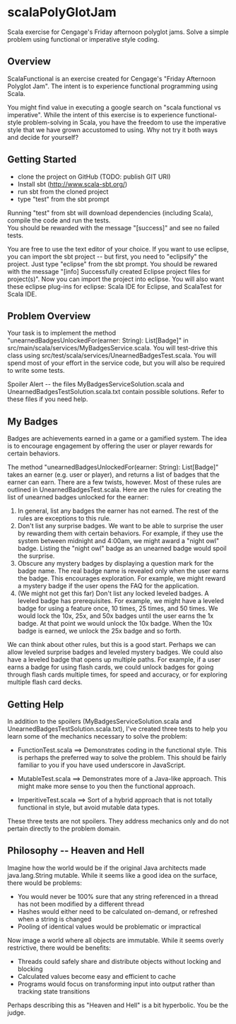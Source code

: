 scalaPolyGlotJam
================

Scala exercise for Cengage's Friday afternoon polyglot jams.  Solve a simple problem using functional or imperative style coding.

Overview
--------
ScalaFunctional is an exercise created for Cengage's "Friday Afternoon Polyglot Jam".  The intent is to
experience functional programming using Scala.  

You might find value in executing a google search on "scala functional vs imperative".  While the intent of
this exercise is to experience functional-style problem-solving in Scala, you have the freedom to use the 
imperative style that we have grown accustomed to using.  Why not try it both ways and decide for yourself?


Getting Started
---------------
- clone the project on GitHub (TODO:  publish GIT URI)
- Install sbt (http://www.scala-sbt.org/)
- run sbt from the cloned project
- type "test" from the sbt prompt

Running "test" from sbt will download dependencies (including Scala), compile the code and run the tests.  
You should be rewarded with the message "[success]" and see no failed tests.

You are free to use the text editor of your choice.  If you want to use eclipse, you can import the sbt project --
but first, you need to "eclipsify" the project.  Just type "eclipse" from the sbt prompt.  You should be rewared
with the message "[info] Successfully created Eclipse project files for project(s)".  Now you can import the project
into eclipse.  You will also want these eclipse plug-ins for eclipse:  Scala IDE for Eclipse, and ScalaTest for Scala IDE.


Problem Overview
----------------
Your task is to implement the method "unearnedBadgesUnlockedFor(earner: String): List[Badge]" in 
src/main/scala/services/MyBadgesService.scala.  You will test-drive this class using
src/test/scala/services/UnearnedBadgesTest.scala.  You will spend most of your effort in the service code, but
you will also be required to write some tests.

Spoiler Alert -- the files MyBadgesServiceSolution.scala and UnearnedBadgesTestSolution.scala.txt contain possible
solutions.  Refer to these files if you need help.


My Badges
---------
Badges are achievements earned in a game or a gamified system.  The idea is to encourage engagement by offering the 
user or player rewards for certain behaviors.

The method "unearnedBadgesUnlockedFor(earner: String): List[Badge]" takes an earner (e.g. user or player), and 
returns a list of badges that the earner can earn.  There are a few twists, however.  Most of these rules are outlined
 in UnearnedBadgesTest.scala.  Here are the rules for creating the list of unearned badges unlocked for the earner:

1)  In general, list any badges the earner has not earned.  The rest of the rules are exceptions to this rule.
2)  Don't list any surprise badges.  We want to be able to surprise the user by rewarding them with certain 
    behaviors.  For example, if they use the system between midnight and 4:00am, we might award a "night owl"
    badge.  Listing the "night owl" badge as an unearned badge would spoil the surprise.
3)  Obscure any mystery badges by displaying a question mark for the badge name.  The real badge name is revealed
    only when the user earns the badge.  This encourages exploration.  For example, we might reward a mystery 
    badge if the user opens the FAQ for the application.
4)  (We might not get this far) Don't list any locked leveled badges.  A leveled badge has prerequisites.
    For example, we might have a leveled badge for using a feature once, 10 times, 25 times, and 50 times.
    We would lock the 10x, 25x, and 50x badges until the user earns the 1x badge.  At that point we would unlock
    the 10x badge.  When the 10x badge is earned, we unlock the 25x badge and so forth.
    
We can think about other rules, but this is a good start.  Perhaps we can allow leveled surprise badges and leveled
mystery badges.  We could also have a leveled badge that opens up multiple paths.  For example, if a user earns a 
badge for using flash cards, we could unlock badges for going through flash cards multiple times, for speed and 
accuracy, or for exploring multiple flash card decks.

     
Getting Help
------------

In addition to the spoilers (MyBadgesServiceSolution.scala and UnearnedBadgesTestSolution.scala.txt), I've created
three tests to help you learn some of the mechanics necessary to solve the problem:

  - FunctionTest.scala ==>  Demonstrates coding in the functional style.  This is perhaps the preferred way to
    solve the problem.  This should be fairly familiar to you if you have used underscore in JavaScript.
  
  - MutableTest.scala ==>  Demonstrates more of a Java-like approach.  This might make more sense to you then the 
    functional approach. 
    
  - ImperitiveTest.scala ==> Sort of a hybrid approach that is not totally functional in style, but avoid mutable
    data types.
    
These three tests are not spoilers.  They address mechanics only and do not pertain directly to the problem domain.


Philosophy -- Heaven and Hell
-----------------------------

Imagine how the world would be if the original Java architects made java.lang.String mutable.  While it seems like
a good idea on the surface, there would be problems:
  - You would never be 100% sure that any string referenced in a thread has not been modified by a different thread
  - Hashes would either need to be calculated on-demand, or refreshed when a string is changed
  - Pooling of identical values would be problematic or impractical

Now image a world where all objects are immutable.  While it seems overly restrictive, there would be benefits:
  - Threads could safely share and distribute objects without locking and blocking
  - Calculated values become easy and efficient to cache
  - Programs would focus on transforming input into output rather than tracking state transitions
  
Perhaps describing this as "Heaven and Hell" is a bit hyperbolic.  You be the judge.
